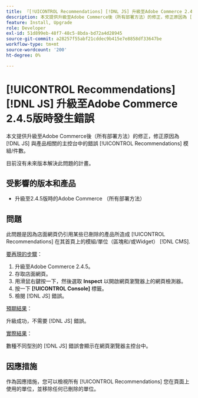 ```yaml
---
title: 『[!UICONTROL Recommendations] [!DNL JS] 升級至Adobe Commerce 2.4.5版時發生錯誤
description: 本文提供升級至Adobe Commerce後（所有部署方法）的修正，修正原因為 [!DNL JS] 與產品相關的主控台中的錯誤 [!UICONTROL Recommendations] 模組。
feature: Install, Upgrade
role: Developer
exl-id: 51d899eb-48f7-48c5-8bda-bd72a4d28945
source-git-commit: a28257f55abf21cddec9b415e7e8858df33647be
workflow-type: tm+mt
source-wordcount: '200'
ht-degree: 0%

---
```


# [!UICONTROL Recommendations] [!DNL JS] 升級至Adobe Commerce 2.4.5版時發生錯誤

本文提供升級至Adobe Commerce後（所有部署方法）的修正，修正原因為 [!DNL JS] 與產品相關的主控台中的錯誤 [!UICONTROL Recommendations] 模組/件數。

目前沒有未來版本解決此問題的計畫。

## 受影響的版本和產品

* 升級至2.4.5版時的Adobe Commerce （所有部署方法）

## 問題

此問題是因為店面網頁仍引用某些已刪除的產品所造成 [!UICONTROL Recommendations] 在其首頁上的模組/單位（區塊和/或Widget） [!DNL CMS].

<u>要再現的步驟</u>：

1. 升級至Adobe Commerce 2.4.5。
1. 存取店面網頁。
1. 用滑鼠右鍵按一下，然後選取 **Inspect** 以開啟網頁瀏覽器上的網頁檢測器。
1. 按一下 **[!UICONTROL Console]** 標籤。
1. 檢閱 [!DNL JS] 錯誤。

<u>預期結果</u>：

升級成功，不需要 [!DNL JS] 錯誤。

<u>實際結果</u>：

數種不同型別的 [!DNL JS] 錯誤會顯示在網頁瀏覽器主控台中。

## 因應措施

作為因應措施，您可以檢視所有 [!UICONTROL Recommendations] 您在頁面上使用的單位，並移除任何已刪除的單位。

